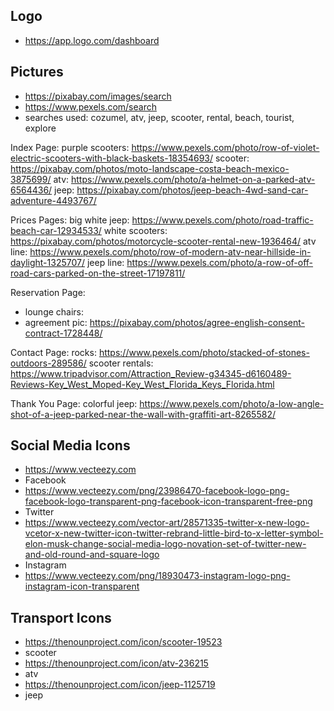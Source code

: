 ## Logo
* https://app.logo.com/dashboard

## Pictures
* https://pixabay.com/images/search
* https://www.pexels.com/search
* searches used: cozumel, atv, jeep, scooter, rental, beach, tourist, explore

Index Page:
purple scooters: https://www.pexels.com/photo/row-of-violet-electric-scooters-with-black-baskets-18354693/
scooter: https://pixabay.com/photos/moto-landscape-costa-beach-mexico-3875699/
atv: https://www.pexels.com/photo/a-helmet-on-a-parked-atv-6564436/
jeep: https://pixabay.com/photos/jeep-beach-4wd-sand-car-adventure-4493767/

Prices Pages:
big white jeep: https://www.pexels.com/photo/road-traffic-beach-car-12934533/
white scooters: https://pixabay.com/photos/motorcycle-scooter-rental-new-1936464/
atv line: https://www.pexels.com/photo/row-of-modern-atv-near-hillside-in-daylight-1325707/
jeep line: https://www.pexels.com/photo/a-row-of-off-road-cars-parked-on-the-street-17197811/

Reservation Page:
* lounge chairs:
* agreement pic: https://pixabay.com/photos/agree-english-consent-contract-1728448/

Contact Page:
rocks: https://www.pexels.com/photo/stacked-of-stones-outdoors-289586/
scooter rentals: https://www.tripadvisor.com/Attraction_Review-g34345-d6160489-Reviews-Key_West_Moped-Key_West_Florida_Keys_Florida.html

Thank You Page:
colorful jeep: https://www.pexels.com/photo/a-low-angle-shot-of-a-jeep-parked-near-the-wall-with-graffiti-art-8265582/

## Social Media Icons
* https://www.vecteezy.com
* Facebook
* https://www.vecteezy.com/png/23986470-facebook-logo-png-facebook-logo-transparent-png-facebook-icon-transparent-free-png
* Twitter
* https://www.vecteezy.com/vector-art/28571335-twitter-x-new-logo-vcetor-x-new-twitter-icon-twitter-rebrand-little-bird-to-x-letter-symbol-elon-musk-change-social-media-logo-novation-set-of-twitter-new-and-old-round-and-square-logo
* Instagram
* https://www.vecteezy.com/png/18930473-instagram-logo-png-instagram-icon-transparent

## Transport Icons
* https://thenounproject.com/icon/scooter-19523
* scooter
* https://thenounproject.com/icon/atv-236215
* atv
* https://thenounproject.com/icon/jeep-1125719
* jeep